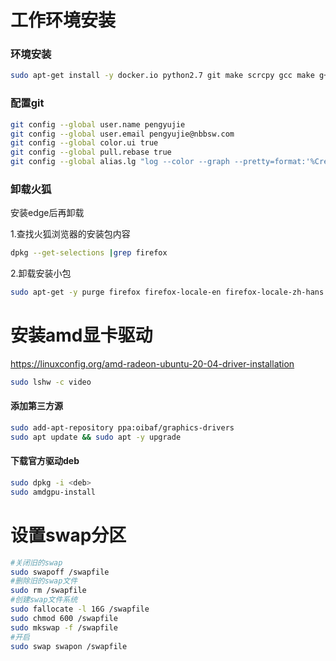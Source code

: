 # 工作环境安装

### 环境安装

```bash
sudo apt-get install -y docker.io python2.7 git make scrcpy gcc make g++ lib32stdc++6 libncurses5-dev libssl-dev ncurses-term bc zip minicom openjdk-8-jdk
```

### 配置git

```bash
git config --global user.name pengyujie
git config --global user.email pengyujie@nbbsw.com
git config --global color.ui true
git config --global pull.rebase true 
git config --global alias.lg "log --color --graph --pretty=format:'%Cred%h%Creset -%C(yellow)%d%Creset %s %Cgreen(%cr) %C(bold blue)<%an>%Creset' --abbrev-commit --"

```

### 卸载火狐

安装edge后再卸载

1.查找火狐浏览器的安装包内容

```bash
dpkg --get-selections |grep firefox

```

2.卸载安装小包

```bash
sudo apt-get -y purge firefox firefox-locale-en firefox-locale-zh-hans
```

# 安装amd显卡驱动

<https://linuxconfig.org/amd-radeon-ubuntu-20-04-driver-installation>

```bash
sudo lshw -c video
```

#### 添加第三方源

```bash
sudo add-apt-repository ppa:oibaf/graphics-drivers
sudo apt update && sudo apt -y upgrade

```

#### 下载官方驱动deb

```bash
sudo dpkg -i <deb>
sudo amdgpu-install
```

# 设置swap分区

```bash
#关闭旧的swap 
sudo swapoff /swapfile 
#删除旧的swap文件 
sudo rm /swapfile 
#创建swap文件系统 
sudo fallocate -l 16G /swapfile 
sudo chmod 600 /swapfile
sudo mkswap -f /swapfile 
#开启
sudo swap swapon /swapfile
```


